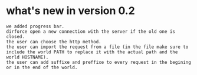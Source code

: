 # **what's new in version 0.2**
    we added progress bar.
    dirforce open a new connection with the server if the old one is closed.
    the user can choose the http method.
    the user can import the request from a file (in the file make sure to include the world PATH to replace it with the actual path and the world HOSTNAME).
    the user can add suffixe and preffixe to every request in the begining or in the end of the world.
